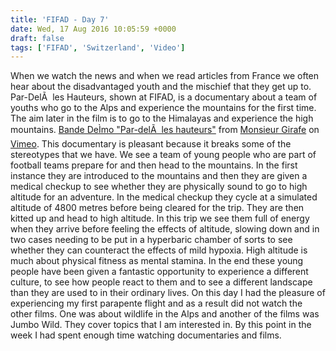 ```yaml
---
title: 'FIFAD - Day 7'
date: Wed, 17 Aug 2016 10:05:59 +0000
draft: false
tags: ['FIFAD', 'Switzerland', 'Video']
---
```


When we watch the news and when we read articles from France we often hear about the disadvantaged youth and the mischief that they get up to. Par-DelÃ  les Hauteurs, shown at FIFAD, is a documentary about a team of youths who go to the Alps and experience the mountains for the first time. The aim later in the film is to go to the Himalayas and experience the high mountains. [Bande DeÌmo "Par-delÃ  les hauteurs"](https://vimeo.com/158187816) from [Monsieur Girafe](https://vimeo.com/user12016790) on [Vimeo](https://vimeo.com). This documentary is pleasant because it breaks some of the stereotypes that we have. We see a team of young people who are part of football teams prepare for and then head to the mountains. In the first instance they are introduced to the mountains and then they are given a medical checkup to see whether they are physically sound to go to high altitude for an adventure. In the medical checkup they cycle at a simulated altitude of 4800 metres before being cleared for the trip. They are then kitted up and head to high altitude. In this trip we see them full of energy when they arrive before feeling the effects of altitude, slowing down and in two cases needing to be put in a hyperbaric chamber of sorts to see whether they can counteract the effects of mild hypoxia. High altitude is much about physical fitness as mental stamina. In the end these young people have been given a fantastic opportunity to experience a different culture, to see how people react to them and to see a different landscape than they are used to in their ordinary lives. On this day I had the pleasure of experiencing my first parapente flight and as a result did not watch the other films. One was about wildlife in the Alps and another of the films was Jumbo Wild. They cover topics that I am interested in. By this point in the week I had spent enough time watching documentaries and films.